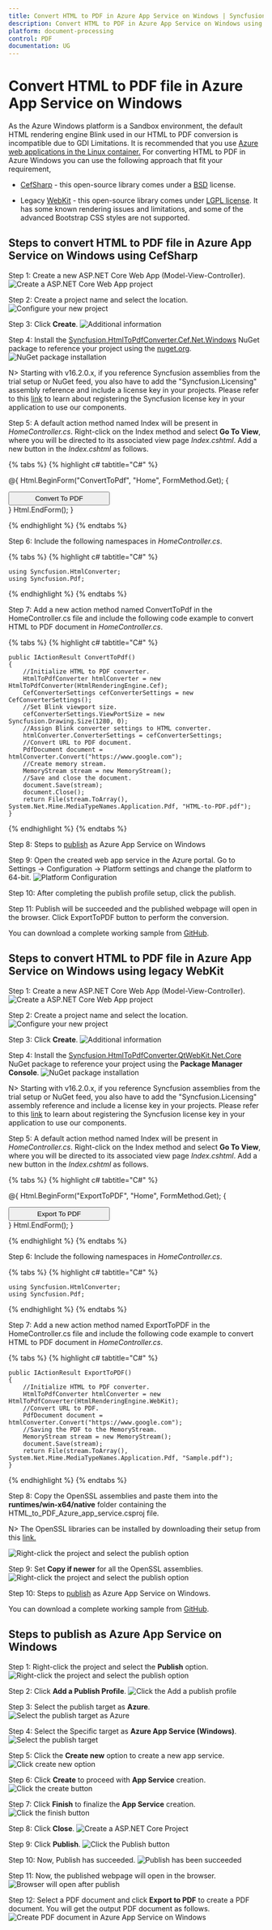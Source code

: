 ```yaml
---
title: Convert HTML to PDF in Azure App Service on Windows | Syncfusion
description: Convert HTML to PDF in Azure App Service on Windows using Syncfusion .NET Core HTML to PDF converter library.
platform: document-processing
control: PDF
documentation: UG
---
```


# Convert HTML to PDF file in Azure App Service on Windows

As the Azure Windows platform is a Sandbox environment, the default HTML rendering engine Blink used in our HTML to PDF conversion is incompatible due to GDI Limitations. It is recommended that you use [Azure web applications in the Linux container.](https://help.syncfusion.com/document-processing/pdf/conversions/html-to-pdf/net/convert-html-to-pdf-in-azure-app-service-linux) For converting HTML to PDF in Azure Windows you can use the following approach that fit your requirement,

* [CefSharp](https://www.nuget.org/packages/CefSharp.OffScreen.NETCore/119.4.30) - this open-source library comes under a [BSD](https://github.com/cefsharp/CefSharp/blob/master/README.md) license.

* Legacy [WebKit](https://github.com/syncfusion/SfQtWebKit) - this open-source library comes under [LGPL license](https://github.com/syncfusion/SfQtWebKit?tab=License-3-ov-file). It has some known rendering issues and limitations, and some of the advanced Bootstrap CSS styles are not supported.

## Steps to convert HTML to PDF file in Azure App Service on Windows using CefSharp

Step 1: Create a new ASP.NET Core Web App (Model-View-Controller).
![Create a ASP.NET Core Web App project](Azure_images/Azure-app-service-windows/Create-net-core-web-app.png)

Step 2: Create a project name and select the location.
![Configure your new project](Azure_images/Azure-app-service-windows/project_configuration.png)

Step 3: Click **Create**. 
![Additional information](Azure_images/Azure-app-service-windows/Framework_selection.png)

Step 4: Install the [Syncfusion.HtmlToPdfConverter.Cef.Net.Windows](https://www.nuget.org/packages/Syncfusion.HtmlToPdfConverter.Cef.Net.Windows) NuGet package to reference your project using the [nuget.org](https://www.nuget.org/).
![NuGet package installation](Azure_images/Azure-app-service-windows/Nuget_Manager-Console.png)

N> Starting with v16.2.0.x, if you reference Syncfusion assemblies from the trial setup or NuGet feed, you also have to add the "Syncfusion.Licensing" assembly reference and include a license key in your projects. Please refer to this [link](https://help.syncfusion.com/common/essential-studio/licensing/overview) to learn about registering the Syncfusion license key in your application to use our components.

Step 5: A default action method named Index will be present in *HomeController.cs*. Right-click on the Index method and select **Go To View**, where you will be directed to its associated view page *Index.cshtml*. Add a new button in the *Index.cshtml* as follows.

{% tabs %}
{% highlight c# tabtitle="C#" %}

@{
    Html.BeginForm("ConvertToPdf", "Home", FormMethod.Get);
    {
        <div>
            <input type="submit" value="Convert To PDF" style="width:200px;height:27px" />
        </div>
    }
    Html.EndForm();
}

{% endhighlight %}
{% endtabs %}

Step 6: Include the following namespaces in *HomeController.cs*.

{% tabs %}
{% highlight c# tabtitle="C#" %}

    using Syncfusion.HtmlConverter;
    using Syncfusion.Pdf;

{% endhighlight %}
{% endtabs %}

Step 7: Add a new action method named ConvertToPdf in the HomeController.cs file and include the following code example to convert HTML to PDF document in *HomeController.cs*. 

{% tabs %}
{% highlight c# tabtitle="C#" %}

    public IActionResult ConvertToPdf()
    {
        //Initialize HTML to PDF converter.
        HtmlToPdfConverter htmlConverter = new HtmlToPdfConverter(HtmlRenderingEngine.Cef);
        CefConverterSettings cefConverterSettings = new CefConverterSettings();
        //Set Blink viewport size.
        cefConverterSettings.ViewPortSize = new Syncfusion.Drawing.Size(1280, 0);
        //Assign Blink converter settings to HTML converter.
        htmlConverter.ConverterSettings = cefConverterSettings;
        //Convert URL to PDF document.
        PdfDocument document = htmlConverter.Convert("https://www.google.com");
        //Create memory stream.
        MemoryStream stream = new MemoryStream();
        //Save and close the document. 
        document.Save(stream);
        document.Close();
        return File(stream.ToArray(), System.Net.Mime.MediaTypeNames.Application.Pdf, "HTML-to-PDF.pdf");
    }


{% endhighlight %}
{% endtabs %}

Step 8: Steps to [publish](https://help.syncfusion.com/document-processing/pdf/conversions/html-to-pdf/net/convert-html-to-pdf-in-azure-app-service-windows#steps-to-publish-as-azure-app-service-on-windows) as Azure App Service on Windows 

Step 9: Open the created web app service in the Azure portal. Go to Settings -> Configuration -> Platform settings and change the platform to 64-bit.
![Platform Configuration](Azure_images/Azure-app-service-windows/Configuration.png)

Step 10: After completing the publish profile setup, click the publish.

Step 11: Publish will be succeeded and the published webpage will open in the browser. Click ExportToPDF button to perform the conversion.

You can download a complete working sample from [GitHub](https://github.com/SyncfusionExamples/html-to-pdf-csharp-examples/tree/master/Azure/HTML-to-PDF-Azure%20App%20Service-Windows-CefSharp).


## Steps to convert HTML to PDF file in Azure App Service on Windows using legacy WebKit

Step 1: Create a new ASP.NET Core Web App (Model-View-Controller).
![Create a ASP.NET Core Web App project](Azure_images/Azure-app-service-windows/Create-net-core-web-app.png)

Step 2: Create a project name and select the location.
![Configure your new project](Azure_images/Azure-app-service-windows/project_configuration.png)

Step 3: Click **Create**. 
![Additional information](Azure_images/Azure-app-service-windows/Framework_selection.png)

Step 4: Install the [Syncfusion.HtmlToPdfConverter.QtWebKit.Net.Core](https://www.nuget.org/packages/Syncfusion.HtmlToPdfConverter.QtWebKit.Net.Core/) NuGet package to reference your project using the **Package Manager Console**.
![NuGet package installation](Azure_images/Azure-app-service-windows/Package_Manager_Console_Nuget.png)

N> Starting with v16.2.0.x, if you reference Syncfusion assemblies from the trial setup or NuGet feed, you also have to add the "Syncfusion.Licensing" assembly reference and include a license key in your projects. Please refer to this [link](https://help.syncfusion.com/common/essential-studio/licensing/overview) to learn about registering the Syncfusion license key in your application to use our components.

Step 5: A default action method named Index will be present in *HomeController.cs*. Right-click on the Index method and select **Go To View**, where you will be directed to its associated view page *Index.cshtml*. Add a new button in the *Index.cshtml* as follows.

{% tabs %}
{% highlight c# tabtitle="C#" %}

@{
    Html.BeginForm("ExportToPDF", "Home", FormMethod.Get);
    {
        <div>
            <input type="submit" value="Export To PDF" style="width:200px;height:27px" />
        </div>
    }
    Html.EndForm();
}

{% endhighlight %}
{% endtabs %}

Step 6: Include the following namespaces in *HomeController.cs*.

{% tabs %}
{% highlight c# tabtitle="C#" %}

    using Syncfusion.HtmlConverter;
    using Syncfusion.Pdf;

{% endhighlight %}
{% endtabs %}

Step 7: Add a new action method named ExportToPDF in the HomeController.cs file and include the following code example to convert HTML to PDF document in *HomeController.cs*. 

{% tabs %}
{% highlight c# tabtitle="C#" %}

    public IActionResult ExportToPDF() 
    {
        //Initialize HTML to PDF converter. 
        HtmlToPdfConverter htmlConverter = new HtmlToPdfConverter(HtmlRenderingEngine.WebKit);         
        //Convert URL to PDF.
        PdfDocument document = htmlConverter.Convert("https://www.google.com");
        //Saving the PDF to the MemoryStream.
        MemoryStream stream = new MemoryStream();
        document.Save(stream);
        return File(stream.ToArray(), System.Net.Mime.MediaTypeNames.Application.Pdf, "Sample.pdf");
    }

{% endhighlight %}
{% endtabs %}

Step 8: Copy the OpenSSL assemblies and paste them into the **runtimes/win-x64/native** folder containing the HTML_to_PDF_Azure_app_service.csproj file.

N> The OpenSSL libraries can be installed by downloading their setup from this [link.](https://www.syncfusion.com/downloads/support/directtrac/general/ze/OPENSSL-798051511)

![Right-click the project and select the publish option](Azure_images/Azure-app-service-windows/runtimes.png)

Step 9: Set **Copy if newer** for all the OpenSSL assemblies.
![Right-click the project and select the publish option](Azure_images/Azure-app-service-windows/copy_if_newer.png)

Step 10: Steps to [publish](https://help.syncfusion.com/document-processing/pdf/conversions/html-to-pdf/net/convert-html-to-pdf-in-azure-app-service-windows#steps-to-publish-as-azure-app-service-on-windows) as Azure App Service on Windows.

You can download a complete working sample from [GitHub](https://github.com/SyncfusionExamples/html-to-pdf-csharp-examples/tree/master/Azure/HTML-to-PDF-Azure-app-service(Windows)).


## Steps to publish as Azure App Service on Windows 

Step 1: Right-click the project and select the **Publish** option.
![Right-click the project and select the publish option](Azure_images/Azure-app-service-windows/Publish_button.png)

Step 2: Click **Add a Publish Profile**.
![Click the Add a publish profile](Azure_images/Azure-app-service-windows/Publish_profile.png)

Step 3: Select the publish target as **Azure**.
![Select the publish target as Azure](Azure_images/Azure-app-service-windows/Select_target.png)

Step 4: Select the Specific target as **Azure App Service (Windows)**.
![Select the publish target](Azure_images/Azure-app-service-windows/Select_azure-app-service-windows.png)

Step 5: Click the **Create new** option to create a new app service.
![Click create new option](Azure_images/Azure-app-service-windows/Create_new_app_service.png)

Step 6: Click **Create** to proceed with **App Service** creation.
![Click the create button](Azure_images/Azure-app-service-windows/App_service_details.png)

Step 7: Click **Finish** to finalize the **App Service** creation.
![Click the finish button](Azure_images/Azure-app-service-windows/Finish_app_service.png)

Step 8: Click **Close**.
![Create a ASP.NET Core Project](Azure_images/Azure-app-service-windows/profile_creation_success.png)

Step 9: Click **Publish**.
![Click the Publish button](Azure_images/Azure-app-service-windows/Publish_app_service.png)

Step 10: Now, Publish has succeeded.
![Publish has been succeeded](Azure_images/Azure-app-service-windows/Publish_link.png)

Step 11: Now, the published webpage will open in the browser.
![Browser will open after publish](Azure_images/Azure-app-service-windows/WebView.png)

Step 12: Select a PDF document and click **Export to PDF** to create a PDF document. You will get the output PDF document as follows.
![Create PDF document in Azure App Service on Windows](Azure_images/Azure-app-service-windows/Output.png)

